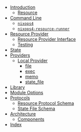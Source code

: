 - [Introduction](./index.md)
  - [Resource](./concept/resource.md)
- [Command Line]()
  - [`nixops4`](./cli/nixops4.md)
  - [`nixops4-resource-runner`](./cli/nixops4-resource-runner.md)
- [Resource Provider](./resource-provider/index.md)
  - [Resource Provider Interface](./resource-provider/interface.md)
  - [Testing](./resource-provider/testing.md)
- [State](./state/index.md)
- [Providers]()
  - [Local Provider](./providers/local/index.md)
    - [file](./providers/local/file.md)
    - [exec](./providers/local/exec.md)
    - [memo](./providers/local/memo.md)
    - [state_file](./providers/local/state_file.md)
- [Library](./lib/index.md)
- [Module Options](./modules/index.md)
- [Protocols]()
  - [Resource Protocol Schema](./schema/resource-v0.md)
  - [State File Schema](./schema/state-v0.md)
- [Architecture]()
  - [Components](./architecture/nixops-components.md)
- [Index](./index/index.md)
